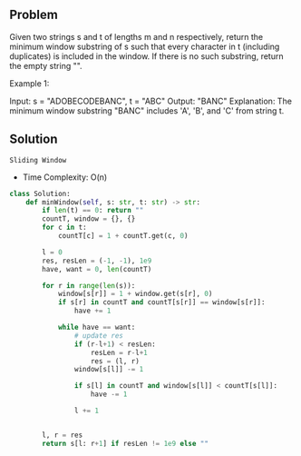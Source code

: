 Problem
--------
Given two strings s and t of lengths m and n respectively, return the minimum window
substring
of s such that every character in t (including duplicates) is included in the window. If there is no such substring, return the empty string "".

Example 1:

Input: s = "ADOBECODEBANC", t = "ABC"
Output: "BANC"
Explanation: The minimum window substring "BANC" includes 'A', 'B', and 'C' from string t.


Solution
--------
`Sliding Window`

- Time Complexity: O(n)

```python
class Solution:
    def minWindow(self, s: str, t: str) -> str:
        if len(t) == 0: return ""
        countT, window = {}, {}
        for c in t:
            countT[c] = 1 + countT.get(c, 0)

        l = 0
        res, resLen = (-1, -1), 1e9
        have, want = 0, len(countT)

        for r in range(len(s)):
            window[s[r]] = 1 + window.get(s[r], 0)
            if s[r] in countT and countT[s[r]] == window[s[r]]:
                have += 1

            while have == want:
                # update res
                if (r-l+1) < resLen:
                    resLen = r-l+1
                    res = (l, r)
                window[s[l]] -= 1

                if s[l] in countT and window[s[l]] < countT[s[l]]:
                    have -= 1

                l += 1


        l, r = res
        return s[l: r+1] if resLen != 1e9 else ""
```